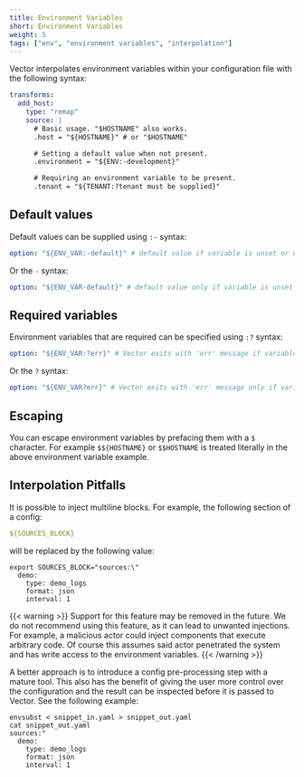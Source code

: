 ```yaml
---
title: Environment Variables
short: Environment Variables
weight: 5
tags: ["env", "environment variables", "interpolation"]
---
```


Vector interpolates environment variables within your configuration file with
the following syntax:

```yaml
transforms:
  add_host:
    type: "remap"
    source: |
      # Basic usage. "$HOSTNAME" also works.
      .host = "${HOSTNAME}" # or "$HOSTNAME"

      # Setting a default value when not present.
      .environment = "${ENV:-development}"

      # Requiring an environment variable to be present.
      .tenant = "${TENANT:?tenant must be supplied}"
```

## Default values

Default values can be supplied using `:-` syntax:

```yaml
option: "${ENV_VAR:-default}" # default value if variable is unset or empty
```

Or the `-` syntax:

```yaml
option: "${ENV_VAR-default}" # default value only if variable is unset
```

## Required variables

Environment variables that are required can be specified using `:?` syntax:

```yaml
option: "${ENV_VAR:?err}" # Vector exits with 'err' message if variable is unset or empty
```

Or  the `?` syntax:

```yaml
option: "${ENV_VAR?err}" # Vector exits with 'err' message only if variable is unset
```

## Escaping

You can escape environment variables by prefacing them with a `$` character. For
example `$${HOSTNAME}` or `$$HOSTNAME` is treated literally in the above
environment variable example.

## Interpolation Pitfalls


It is possible to inject multiline blocks. For example, the following section of a config:

```yaml
${SOURCES_BLOCK}
```

will be replaced by the following value:

```shell
export SOURCES_BLOCK="sources:\"
  demo:
    type: demo_logs
    format: json
    interval: 1
```

{{< warning >}}
Support for this feature may be removed in the future.
We do not recommend using this feature, as it can lead to unwanted injections.
For example, a malicious actor could inject components that execute arbitrary code.
Of course this assumes said actor penetrated the system and has write access to the environment variables.
{{< /warning >}}

A better approach is to introduce a config pre-processing step with a mature tool. This also has the benefit of giving the user
more control over the configuration and the result can be inspected before it is passed to Vector. See the following example:

```shell
envsubst < snippet_in.yaml > snippet_out.yaml
cat snippet_out.yaml
sources:"
  demo:
    type: demo_logs
    format: json
    interval: 1
```
